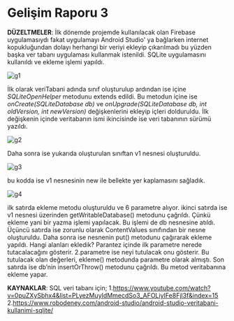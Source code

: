 # Gelişim Raporu 3

**DÜZELTMELER**:
İlk dönemde projemde kullanılacak olan Firebase uygulamasıydı fakat uygulamayı Android Studio' ya bağlarken internet kopukluğundan dolayı herhangi bir veriyi ekleyip çıkarılmadı bu yüzden başka ver tabanı uygulaması kullanmak istenildi. SQLite uygulamasını kullanıldı ve ekleme işlemi yapıldı.

![g1](https://user-images.githubusercontent.com/74215861/115923594-2304f600-a487-11eb-97f4-5d93526d28ab.PNG)

İlk olarak veriTabani adında sınıf oluşturulup ardından ise içine *SQLiteOpenHelper* metodunu extends edildi. Bu metodun içine ise *onCreate(SQLiteDatabase db)* ve *onUpgrade(SQLiteDatabase db, int oldVersion, int newVersion)* değişkenlerini ekleyip içleri dolduruldu. İlk değişkenin içinde veritabanın ismi ikincisinde ise veri tabanının sürümü yazıldı. 

![g2](https://user-images.githubusercontent.com/74215861/115923861-9575d600-a487-11eb-83a1-8c79913de323.PNG)

Daha sonra ise yukarıda oluşturulan sınıftan v1 nesnesi oluşturuldu.

![g3](https://user-images.githubusercontent.com/74215861/115924093-edacd800-a487-11eb-995f-e9e17371c487.PNG)

bu kodda ise v1 nesnesinin new ile bellekte yer kaplamasını sağladık.

![g4](https://user-images.githubusercontent.com/74215861/115924486-73c91e80-a488-11eb-8ec5-e3e7f763f60f.PNG)

ilk satırda ekleme metodu oluşturuldu ve 6 parametre alıyor. ikinci satırda ise v1 nesnesi üzerinden getWritableDatabase() metodunu çağrıldı. Çünkü ekleme yani bir yazma işlemi yapılacak. Bu işlemi de db nesnesine atıldı. Üçüncü satırda ise zorunlu olarak ContentValues sınıfından bir nesne oluşturuldu. Daha sonra ise  nesnenin put() metodunu çağırarak ekleme yapıldı. Hangi alanları ekledik? Parantez içinde ilk parametre nerede tutacalacağını gösterir. 2.parametre ise neyi tutulacak onu gösterir. Bu tutulacak olan değerleri, ekleme() metodunda parametre olarak almıştı. Son satırda ise db’nin insertOrThrow() metodunu çağrıldı. Bu metod veritabanına ekleme yapar.

**KAYNAKLAR**:
SQL veri tabanı için;
1.https://www.youtube.com/watch?v=0puZXySbhx4&list=PLyezMuyIdMmecdSo3_AFOLiyIFe8Fjl3f&index=15
2.https://www.robodeney.com/android-studio/android-studio-veritabani-kullanimi-sqlite/

